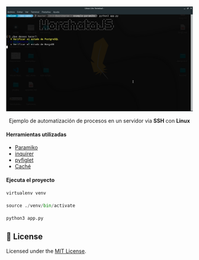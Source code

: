 <p align="center">
<img src="screenshot.png"/>
</p>

<p align="center">
Ejemplo de automatización de procesos en un servidor via <b>SSH</b> con <b>Linux</b>
</p>

#### Herramientas utilizadas

* [Paramiko](http://www.paramiko.org/)
* [inquirer](https://pypi.org/project/inquirer/)
* [pyfiglet](https://pypi.org/project/pyfiglet/)
* [Caché](https://docs.python.org/3/library/functools.html)


#### Ejecuta el proyecto
```python
virtualenv venv

source ./venv/bin/activate

python3 app.py
```

## :memo: License

Licensed under the [MIT License](./LICENSE).
